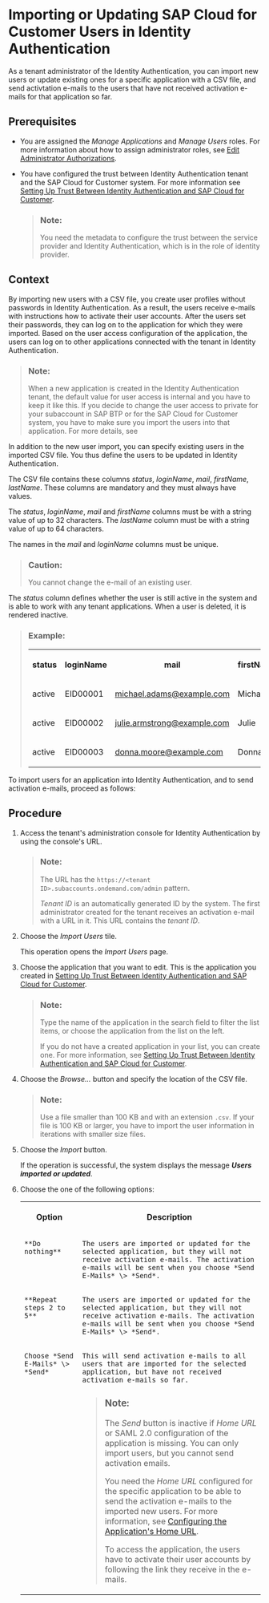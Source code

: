 <!-- loio7c4ce35dfeaf4bc295f6fbc211f195f8 -->

# Importing or Updating SAP Cloud for Customer Users in Identity Authentication

As a tenant administrator of the Identity Authentication, you can import new users or update existing ones for a specific application with a CSV file, and send activtation e-mails to the users that have not received activation e-mails for that application so far.



<a name="loio7c4ce35dfeaf4bc295f6fbc211f195f8__prereq_spt_qdx_k2b"/>

## Prerequisites

-   You are assigned the *Manage Applications* and *Manage Users* roles. For more information about how to assign administrator roles, see [Edit Administrator Authorizations](https://help.sap.com/viewer/6d6d63354d1242d185ab4830fc04feb1/Cloud/en-US/86ee37423f8945a1898faff1e6308756.html).

-   You have configured the trust between Identity Authentication tenant and the SAP Cloud for Customer system. For more information see [Setting Up Trust Between Identity Authentication and SAP Cloud for Customer](setting-up-trust-between-identity-authentication-and-sap-cloud-for-customer-2903a3c.md).

    > ### Note:  
    > You need the metadata to configure the trust between the service provider and Identity Authentication, which is in the role of identity provider.




<a name="loio7c4ce35dfeaf4bc295f6fbc211f195f8__context_tpt_qdx_k2b"/>

## Context

By importing new users with a CSV file, you create user profiles without passwords in Identity Authentication. As a result, the users receive e-mails with instructions how to activate their user accounts. After the users set their passwords, they can log on to the application for which they were imported. Based on the user access configuration of the application, the users can log on to other applications connected with the tenant in Identity Authentication.

> ### Note:  
> When a new application is created in the Identity Authentication tenant, the default value for user access is internal and you have to keep it like this. If you decide to change the user access to private for your subaccount in SAP BTP or for the SAP Cloud for Customer system, you have to make sure you import the users into that application. For more details, see

In addition to the new user import, you can specify existing users in the imported CSV file. You thus define the users to be updated in Identity Authentication.

The CSV file contains these columns *status*, *loginName*, *mail*, *firstName*, *lastName*. These columns are mandatory and they must always have values.

The *status*, *loginName*, *mail* and *firstName* columns must be with a string value of up to 32 characters. The *lastName* column must be with a string value of up to 64 characters.

The names in the *mail* and *loginName* columns must be unique.

> ### Caution:  
> You cannot change the e-mail of an existing user.

The *status* column defines whether the user is still active in the system and is able to work with any tenant applications. When a user is deleted, it is rendered inactive.

> ### Example:  
> 
> <table>
> <tr>
> <th valign="top">
> 
> status
> 
> 
> 
> </th>
> <th valign="top">
> 
> loginName
> 
> 
> 
> </th>
> <th valign="top">
> 
> mail
> 
> 
> 
> </th>
> <th valign="top">
> 
> firstName
> 
> 
> 
> </th>
> <th valign="top">
> 
> lastName
> 
> 
> 
> </th>
> </tr>
> <tr>
> <td valign="top">
> 
> active
> 
> 
> 
> </td>
> <td valign="top">
> 
> EID00001
> 
> 
> 
> </td>
> <td valign="top">
> 
> michael.adams@example.com
> 
> 
> 
> </td>
> <td valign="top">
> 
> Michael
> 
> 
> 
> </td>
> <td valign="top">
> 
> Adams
> 
> 
> 
> </td>
> </tr>
> <tr>
> <td valign="top">
> 
> active
> 
> 
> 
> </td>
> <td valign="top">
> 
> EID00002
> 
> 
> 
> </td>
> <td valign="top">
> 
> julie.armstrong@example.com
> 
> 
> 
> </td>
> <td valign="top">
> 
> Julie
> 
> 
> 
> </td>
> <td valign="top">
> 
> Armstrong
> 
> 
> 
> </td>
> </tr>
> <tr>
> <td valign="top">
> 
> active
> 
> 
> 
> </td>
> <td valign="top">
> 
> EID00003
> 
> 
> 
> </td>
> <td valign="top">
> 
> donna.moore@example.com
> 
> 
> 
> </td>
> <td valign="top">
> 
> Donna
> 
> 
> 
> </td>
> <td valign="top">
> 
> Moore
> 
> 
> 
> </td>
> </tr>
> </table>

To import users for an application into Identity Authentication, and to send activation e-mails, proceed as follows:



<a name="loio7c4ce35dfeaf4bc295f6fbc211f195f8__steps_upt_qdx_k2b"/>

## Procedure

1.  Access the tenant's administration console for Identity Authentication by using the console's URL.

    > ### Note:  
    > The URL has the `https://<tenant ID>.subaccounts.ondemand.com/admin` pattern.
    > 
    > *Tenant ID* is an automatically generated ID by the system. The first administrator created for the tenant receives an activation e-mail with a URL in it. This URL contains the *tenant ID*.

2.  Choose the *Import Users* tile.

    This operation opens the *Import Users* page.

3.  Choose the application that you want to edit. This is the application you created in [Setting Up Trust Between Identity Authentication and SAP Cloud for Customer](setting-up-trust-between-identity-authentication-and-sap-cloud-for-customer-2903a3c.md).

    > ### Note:  
    > Type the name of the application in the search field to filter the list items, or choose the application from the list on the left.
    > 
    > If you do not have a created application in your list, you can create one. For more information, see [Setting Up Trust Between Identity Authentication and SAP Cloud for Customer](setting-up-trust-between-identity-authentication-and-sap-cloud-for-customer-2903a3c.md).

4.  Choose the *Browse...* button and specify the location of the CSV file.

    > ### Note:  
    > Use a file smaller than 100 KB and with an extension `.csv`. If your file is 100 KB or larger, you have to import the user information in iterations with smaller size files.

5.  Choose the *Import* button.

    If the operation is successful, the system displays the message ***Users imported or updated***.

6.  Choose the one of the following options:


    <table>
    <tr>
    <th valign="top">

    Option


    
    </th>
    <th valign="top">

    Description


    
    </th>
    </tr>
    <tr>
    <td valign="top">
    
        **Do nothing**


    
    </td>
    <td valign="top">
    
        The users are imported or updated for the selected application, but they will not receive activation e-mails. The activation e-mails will be sent when you choose *Send E-Mails* \> *Send*.


    
    </td>
    </tr>
    <tr>
    <td valign="top">
    
        **Repeat steps 2 to 5**


    
    </td>
    <td valign="top">
    
        The users are imported or updated for the selected application, but they will not receive activation e-mails. The activation e-mails will be sent when you choose *Send E-Mails* \> *Send*.


    
    </td>
    </tr>
    <tr>
    <td valign="top">
    
        Choose *Send E-Mails* \> *Send*


    
    </td>
    <td valign="top">
    
        This will send activation e-mails to all users that are imported for the selected application, but have not received activation e-mails so far.

    > ### Note:  
    > The *Send* button is inactive if *Home URL* or SAML 2.0 configuration of the application is missing. You can only import users, but you cannot send activation emails.
    > 
    > You need the *Home URL* configured for the specific application to be able to send the activation e-mails to the imported new users. For more information, see [Configuring the Application's Home URL](configuring-the-application-s-home-url-e3ff30e.md).
    > 
    > To access the application, the users have to activate their user accounts by following the link they receive in the e-mails.


    
    </td>
    </tr>
    </table>
    

